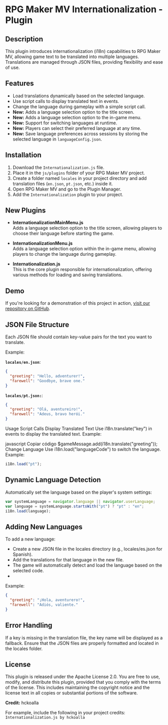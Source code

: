 # RPG Maker MV Internationalization - Plugin

## Description

This plugin introduces internationalization (i18n) capabilities to RPG Maker MV, allowing game text to be translated into multiple languages. Translations are managed through JSON files, providing flexibility and ease of use.

## Features

- Load translations dynamically based on the selected language.
- Use script calls to display translated text in events.
- Change the language during gameplay with a simple script call.
- **New:** Adds a language selection option to the title screen.
- **New:** Adds a language selection option to the in-game menu.
- **New:** Support for switching languages at runtime.
- **New:** Players can select their preferred language at any time.
- **New:** Save language preferences across sessions by storing the selected language in `languageConfig.json`.

## Installation

1. Download the `Internationalization.js` file.
2. Place it in the `js/plugins` folder of your RPG Maker MV project.
3. Create a folder named `locales` in your project directory and add translation files (`en.json`, `pt.json`, etc.) inside it.
4. Open RPG Maker MV and go to the Plugin Manager.
5. Add the `Internationalization` plugin to your project.

## New Plugins

- **InternationalizationMainMenu.js**  
  Adds a language selection option to the title screen, allowing players to choose their language before starting the game.

- **InternationalizationMenu.js**  
  Adds a language selection option within the in-game menu, allowing players to change the language during gameplay.

- **Internationalization.js**  
  This is the core plugin responsible for internationalization, offering various methods for loading and saving translations.

## Demo

If you're looking for a demonstration of this project in action, [visit our repository on GitHub](https://github.com/hckoalla/rpgmaker-mv-internationalization-demo).

## JSON File Structure

Each JSON file should contain key-value pairs for the text you want to translate.

Example:

**`locales/en.json`**:
```json
{
  "greeting": "Hello, adventurer!",
  "farewell": "Goodbye, brave one."
}
```

**`locales/pt.json:`**:

```json
{
  "greeting": "Olá, aventureiro!",
  "farewell": "Adeus, bravo herói."
}
```

Usage
Script Calls
Display Translated Text
Use i18n.translate("key") in events to display the translated text.
Example:

javascript
Copiar código
$gameMessage.add(i18n.translate("greeting"));
Change Language
Use i18n.load("languageCode") to switch the language.
Example:

```javascript
i18n.load("pt");
```

## Dynamic Language Detection

Automatically set the language based on the player's system settings:

```javascript
var systemLanguage = navigator.language || navigator.userLanguage;
var language = systemLanguage.startsWith("pt") ? "pt" : "en";
i18n.load(language);
```

## Adding New Languages

To add a new language:

- Create a new JSON file in the locales directory (e.g., locales/es.json for Spanish).
- Add the translations for that language in the new file.
- The game will automatically detect and load the language based on the selected code.
- 
Example:

```json
{
  "greeting": "¡Hola, aventurero!",
  "farewell": "Adiós, valiente."
}
```

## Error Handling

If a key is missing in the translation file, the key name will be displayed as a fallback.
Ensure that the JSON files are properly formatted and located in the locales folder.

## License

This plugin is released under the Apache License 2.0. You are free to use, modify, and distribute this plugin, provided that you comply with the terms of the license. This includes maintaining the copyright notice and the license text in all copies or substantial portions of the software.

**Credit:** hckoalla

For example, include the following in your project credits:  
`Internationalization.js by hckoalla`
